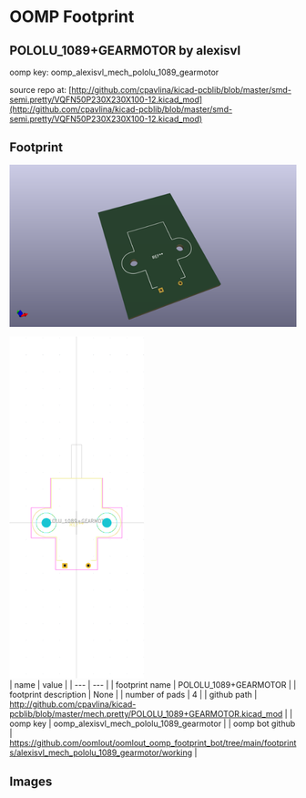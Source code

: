 # OOMP Footprint  
## POLOLU_1089+GEARMOTOR  by alexisvl  
  
oomp key: oomp_alexisvl_mech_pololu_1089_gearmotor  
  
source repo at: [http://github.com/cpavlina/kicad-pcblib/blob/master/smd-semi.pretty/VQFN50P230X230X100-12.kicad_mod](http://github.com/cpavlina/kicad-pcblib/blob/master/smd-semi.pretty/VQFN50P230X230X100-12.kicad_mod)  
## Footprint  
  
[![working_kicad_pcb_3d.png](working_kicad_pcb_3d_600.png)](working_kicad_pcb_3d.png)  
  
[![working.png](working_600.png)](working.png)  
| name | value | 
| --- | --- | 
| footprint name | POLOLU_1089+GEARMOTOR | 
| footprint description | None | 
| number of pads | 4 | 
| github path | http://github.com/cpavlina/kicad-pcblib/blob/master/mech.pretty/POLOLU_1089+GEARMOTOR.kicad_mod | 
| oomp key | oomp_alexisvl_mech_pololu_1089_gearmotor | 
| oomp bot github | https://github.com/oomlout/oomlout_oomp_footprint_bot/tree/main/footprints/alexisvl_mech_pololu_1089_gearmotor/working | 
## Images  
